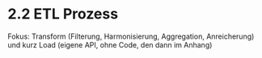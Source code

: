 # 2.2 ETL Prozess

Fokus: Transform (Filterung, Harmonisierung, Aggregation, Anreicherung) und kurz Load (eigene API, ohne Code, den dann im Anhang)
